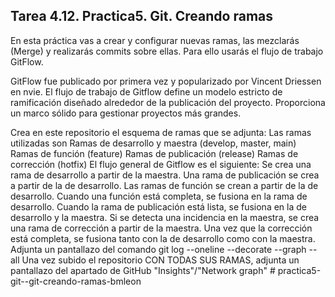 ## Tarea 4.12. Practica5. Git. Creando ramas

En esta práctica vas a crear y configurar nuevas ramas, las mezclarás (Merge) y realizarás commits sobre ellas. Para ello usarás el flujo de trabajo GitFlow.

GitFlow fue publicado por primera vez y popularizado por Vincent Driessen en nvie. El flujo de trabajo de Gitflow define un modelo estricto de ramificación diseñado alrededor de la publicación del proyecto. Proporciona un marco sólido para gestionar proyectos más grandes.

Crea en este repositorio el esquema de ramas que se adjunta:
Las ramas utilizadas son 
Ramas de desarrollo y maestra (develop, master, main)
Ramas de función (feature)
Ramas de publicación (release)
Ramas de corrección (hotfix)
El flujo general de Gitflow es el siguiente:
Se crea una rama de desarrollo a partir de la maestra.
Una rama de publicación se crea a partir de la de desarrollo.
Las ramas de función se crean a partir de la de desarrollo.
Cuando una función está completa, se fusiona en la rama de desarrollo.
Cuando la rama de publicación está lista, se fusiona en la de desarrollo y la maestra.
Si se detecta una incidencia en la maestra, se crea una rama de corrección a partir de la maestra.
Una vez que la corrección está completa, se fusiona tanto con la de desarrollo como con la maestra.
Adjunta un pantallazo del comando git log --oneline --decorate --graph --all
Una vez subido el repositorio CON TODAS SUS RAMAS, adjunta un pantallazo del apartado de GitHub "Insights"/"Network graph" # practica5-git--git-creando-ramas-bmleon



